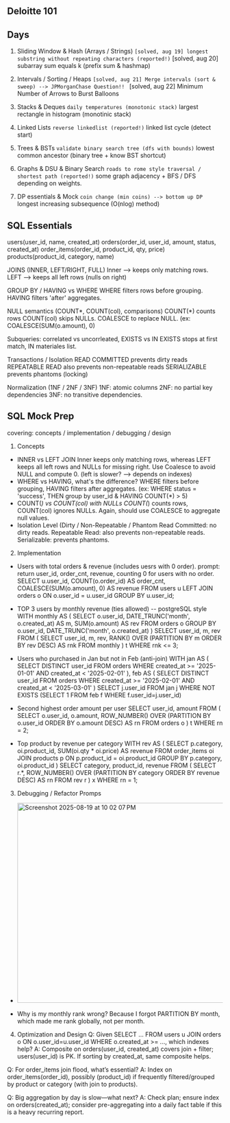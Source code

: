 Deloitte 101
------------------

Days
--
1. Sliding Window & Hash (Arrays / Strings)
` [solved, aug 19] longest substring without repeating characters (reported!)
` [solved, aug 20] subarray sum equals k (prefix sum & hashmap)

3. Intervals / Sorting / Heaps
` [solved, aug 21] Merge intervals (sort & sweep) --> JPMorganChase Question!! 
` [solved, aug 22] Minimum Number of Arrows to Burst Balloons

5. Stacks & Deques
` daily temperatures (monotonic stack)
` largest rectangle in histogram (monotinic stack)

7. Linked Lists
` reverse linkedlist (reported!)
` linked list cycle (detect start)

9. Trees & BSTs
` validate binary search tree (dfs with bounds)
` lowest common ancestor (binary tree + know BST shortcut)

11. Graphs & DSU & Binary Search
` roads to rome style traversal / shortest path (reported!)
` some graph adjacency + BFS / DFS depending on weights.

13. DP essentials & Mock
` coin change (min coins) --> bottom up DP
` longest increasing subsequence (O(nlog) method)

SQL Essentials
--
users(user_id, name, created_at)
orders(order_id, user_id, amount, status, created_at)
order_items(order_id, product_id, qty, price)
products(product_id, category, name)

JOINS (INNER, LEFT/RIGHT, FULL)
  Inner --> keeps only matching rows. 
  LEFT --> keeps all left rows (nulls on right)

GROUP BY / HAVING vs WHERE 
  WHERE filters rows before grouping. 
  HAVING filters 'after' aggregates. 

NULL semantics (COUNT*, COUNT(col), comparisons) 
  COUNT(*) counts rows
  COUNT(col) skips NULLs. 
  COALESCE to replace NULL. (ex: COALESCE(SUM(o.amount), 0)

Subqueries: correlated vs uncorrleated, EXISTS vs IN 
  EXISTS stops at first match, IN materiales list. 

Transactions / Isolation
  READ COMMITTED prevents dirty reads
  REPEATABLE READ also prevents non-repeatable reads
  SERIALIZABLE prevents phantoms (locking)

Normalization (1NF / 2NF / 3NF)
  1NF: atomic columns
  2NF: no partial key dependencies
  3NF: no transitive dependencies.

SQL Mock Prep
-
covering: concepts / implementation / debugging / design

1. Concepts
- INNER vs LEFT JOIN
  Inner keeps only matching rows, whereas LEFT keeps all left rows and NULLs for missing right. Use Coalesce to avoid NULL and compute 0. (left is slower? --> depends on indexes)
- WHERE vs HAVING, what's the difference?
  WHERE filters before grouping, HAVING filters after aggregates. (ex: WHERE status = 'success', THEN group by user_id & HAVING COUNT(*) > 5)
- COUNT(*) vs COUNT(col) with NULLs
  COUNT(*) counts rows, COUNT(col) ignores NULLs. Again, should use COALESCE to aggregate null values.
- Isolation Level (Dirty / Non-Repeatable / Phantom
  Read Committed: no dirty reads.
  Repeatable Read: also prevents non-repeatable reads.
  Serializable: prevents phantoms.

2. Implementation
- Users with total orders & revenue (includes uesrs with 0 order).
  prompt: return user_id, order_cnt, revenue, counting 0 for users with no order.
SELECT u.user_id,
       COUNT(o.order_id) AS order_cnt,
       COALESCE(SUM(o.amount), 0) AS revenue
FROM users u
LEFT JOIN orders o ON o.user_id = u.user_id
GROUP BY u.user_id;

- TOP 3 users by monthly revenue (ties allowed) -- postgreSQL style
WITH monthly AS (
  SELECT o.user_id,
         DATE_TRUNC('month', o.created_at) AS m,
         SUM(o.amount) AS rev
  FROM orders o
  GROUP BY o.user_id, DATE_TRUNC('month', o.created_at)
)
SELECT user_id, m, rev
FROM (
  SELECT user_id, m, rev,
         RANK() OVER (PARTITION BY m ORDER BY rev DESC) AS rnk
  FROM monthly
) t
WHERE rnk <= 3;

- Users who purchased in Jan but not in Feb (anti-join)
WITH jan AS (
  SELECT DISTINCT user_id FROM orders
  WHERE created_at >= '2025-01-01' AND created_at < '2025-02-01'
),
feb AS (
  SELECT DISTINCT user_id FROM orders
  WHERE created_at >= '2025-02-01' AND created_at < '2025-03-01'
)
SELECT j.user_id
FROM jan j
WHERE NOT EXISTS (SELECT 1 FROM feb f WHERE f.user_id=j.user_id)

- Second highest order amount per user
SELECT user_id, amount
FROM (
  SELECT o.user_id, o.amount,
         ROW_NUMBER() OVER (PARTITION BY o.user_id ORDER BY o.amount DESC) AS rn
  FROM orders o
) t
WHERE rn = 2;

- Top product by revenue per category
WITH rev AS (
  SELECT p.category, oi.product_id, SUM(oi.qty * oi.price) AS revenue
  FROM order_items oi
  JOIN products p ON p.product_id = oi.product_id
  GROUP BY p.category, oi.product_id
)
SELECT category, product_id, revenue
FROM (
  SELECT r.*,
         ROW_NUMBER() OVER (PARTITION BY category ORDER BY revenue DESC) AS rn
  FROM rev r
) x
WHERE rn = 1;

3. Debugging / Refactor Promps
- <img width="670" height="466" alt="Screenshot 2025-08-19 at 10 02 07 PM" src="https://github.com/user-attachments/assets/54303552-0bf4-4e7b-88ea-48d2f244cca3" />

- Why is my monthly rank wrong?
  Because I forgot PARTITION BY month, which made me rank globally, not per month.

4. Optimization and Design
Q: Given SELECT ... FROM users u JOIN orders o ON o.user_id=u.user_id WHERE o.created_at >= ..., which indexes help?
A: Composite on orders(user_id, created_at) covers join + filter; users(user_id) is PK. If sorting by created_at, same composite helps.

Q: For order_items join flood, what’s essential?
A: Index on order_items(order_id), possibly (product_id) if frequently filtered/grouped by product or category (with join to products).

Q: Big aggregation by day is slow—what next?
A: Check plan; ensure index on orders(created_at); consider pre-aggregating into a daily fact table if this is a heavy recurring report.
